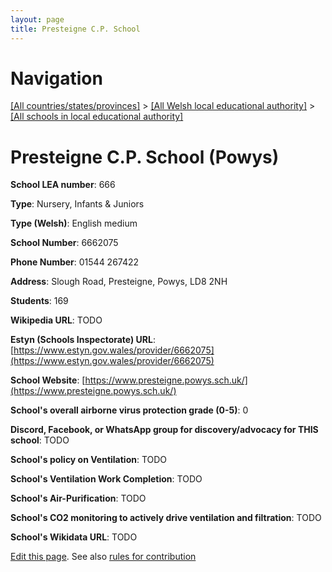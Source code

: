```yaml
---
layout: page
title: Presteigne C.P. School
---
```

# Navigation

[[All countries/states/provinces]](../../..) > [[All Welsh local educational authority]](../..) > [[All schools in local educational authority]](..)

# Presteigne C.P. School (Powys)

**School LEA number**: 666

**Type**: Nursery, Infants & Juniors

**Type (Welsh)**: English medium

**School Number**: 6662075

**Phone Number**: 01544 267422

**Address**: Slough Road, Presteigne, Powys, LD8 2NH

**Students**: 169

**Wikipedia URL**: TODO

**Estyn (Schools Inspectorate) URL**: [https://www.estyn.gov.wales/provider/6662075](https://www.estyn.gov.wales/provider/6662075)

**School Website**: [https://www.presteigne.powys.sch.uk/](https://www.presteigne.powys.sch.uk/)

**School's overall airborne virus protection grade (0-5)**: 0

**Discord, Facebook, or WhatsApp group for discovery/advocacy for THIS school**: TODO

**School's policy on Ventilation**: TODO

**School's Ventilation Work Completion**: TODO

**School's Air-Purification**: TODO

**School's CO2 monitoring to actively drive ventilation and filtration**: TODO

**School's Wikidata URL**: TODO




[Edit this page](https://github.com/VentilationProject/Wales/edit/prif/./Powys/Presteigne_C.P._School.md). See also [rules for contribution](../../../contribution-rules/)